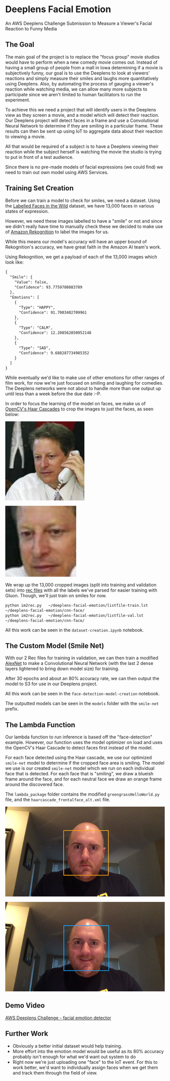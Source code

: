 # Deeplens Facial Emotion
An AWS Deeplens Challenge Submission to Measure a Viewer's Facial Reaction to Funny Media

## The Goal

The main goal of the project is to replace the "focus group" movie studios would have to perform when a new comedy movie comes out. Instead of having a small group of people from a mall in Iowa determining if a movie is subjectively funny, our goal is to use the Deeplens to look at viewers' reactions and simply measure their smiles and laughs more quantitatively using Deeplens. Also, by automating the process of gauging a viewer's reaction while watching media, we can allow many more subjects to participate since we aren't limited to human facilitators to run the experiment.

To achieve this we need a project that will identify users in the Deeplens view as they screen a movie, and a model which will detect their reaction. Our Deeplens project will detect faces in a frame and use a Convolutional Neural Network to determine if they are smiling in a particular frame. These results can then be sent up using IoT to aggregate data about their reaction to viewing a movie.

All that would be required of a subject is to have a Deeplens viewing their reaction while the subject herself is watching the movie the studio is trying to put in front of a test audience.

Since there is no pre-made models of facial expressions (we could find) we need to train out own model using AWS Services.

## Training Set Creation

Before we can train a model to check for smiles, we need a dataset. Using the [Labelled Faces in the Wild](http://vis-www.cs.umass.edu/lfw/) dataset, we have 13,000 faces in various states of expression.

However, we need these images labelled to have a "smile" or not and since we didn't really have time to manually check these we decided to make use of [Amazon Rekognition](https://aws.amazon.com/rekognition/) to label the images for us.

While this means our model's accuracy will have an upper bound of Rekognition's accuracy, we have great faith in the Amazon AI team's work.

Using Rekognition, we get a payload of each of the 13,000 images which look like:

```
{
  "Smile": {
    "Value": false,
    "Confidence": 93.7759780883789
  },
  "Emotions": [
    {
      "Type": "HAPPY",
      "Confidence": 91.7003402709961
    },
    {
      "Type": "CALM",
      "Confidence": 12.208562850952148
    },
    {
      "Type": "SAD",
      "Confidence": 9.688287734985352
    }
  ]
}
```

While eventually we'd like to make use of other emotions for other ranges of film work, for now we're just focused on smiling and laughing for comedies. The Deeplens networks were not about to handle more than one output up until less than a week before the due date :-P.

In order to focus the learning of the model on faces, we make us of [OpenCV's Haar Cascades](https://docs.opencv.org/3.3.0/d7/d8b/tutorial_py_face_detection.html) to crop the images to just the faces, as seen below:

![Al_gore_before](images/Al_Gore_0001.jpg)

![Al_gore_cropped](images/Al_Gore_resized.jpg)

We wrap up the 13,000 cropped images (split into training and validation sets) into [rec files](https://mxnet.incubator.apache.org/tutorials/basic/image_io.html) with all the labels we've parsed for easier training with Gluon. Though, we'll just train on smiles for now.

```
python im2rec.py   ~/deeplens-facial-emotion/listfile-train.lst ~/deeplens-facial-emotion/cnn-face/
python im2rec.py   ~/deeplens-facial-emotion/listfile-val.lst ~/deeplens-facial-emotion/cnn-face/
```

All this work can be seen in the `dataset-creation.ipynb` notebook.

## The Custom Model (Smile Net)

With our 2 Rec files for training in validation, we can then train a modified [AlexNet](https://en.wikipedia.org/wiki/AlexNet) to make a Convolutional Neural Network (with the last 2 dense layers lightened to bring down model size) for training.

After 30 epochs and about an 80% accuracy rate, we can then output the model to S3 for use in our Deeplens project.

All this work can be seen in the `face-detection-model-creation` notebook.

The outputted models can be seen in the `models` folder with the `smile-net` prefix.

## The Lambda Function

Our lambda function to run inference is based off the "face-detection" example. However, our function uses the model optimizer on load and uses the OpenCV's Haar Cascade to detect faces first instead of the model.

For each face detected using the Haar cascade, we use our optimized `smile-net` model to determine if the cropped face area is smiling.  The model we use is our created `smile-net` model which we run on each individual face that is detected. For each face that is "smiling", we draw a blueish frame around the face, and for each neutral face we draw an orange frame around the discovered face. 

The `lambda_package` folder contains the modified `greengrassHelloWorld.py` file, and the `haarcascade_frontalface_alt.xml` file. 

![Neutral](images/neutral.png)

![Smiling](images/smiling.png)

## Demo Video

[AWS Deeplens Challenge - facial emotion detector](https://youtu.be/jz7A1YzM74M)


## Further Work

* Obviously a better initial dataset would help training.
* More effort into the emotion model would be useful as its 80% accuracy probably isn't enough for what we'd want out system to do
* Right now we're just uploading one "face" to the IoT event. For this to work better, we'd want to individually assign faces when we get them and track them through the field of view.



